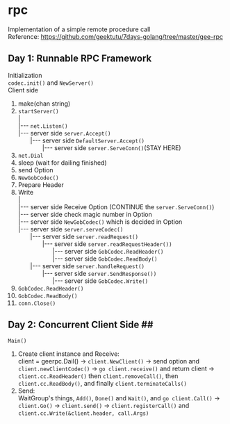 # rpc
Implementation of a simple remote procedure call <br>
Reference: https://github.com/geektutu/7days-golang/tree/master/gee-rpc

## Day 1: Runnable RPC Framework<br> ##
Initialization<br>
`codec.init()` and `NewServer()` <br>
Client side
1. make(chan string)
2. `startServer()`<br>
   |<br>
   |--- `net.Listen()`<br>
   |--- server side `server.Accept()`<br>
   &nbsp;&nbsp;&nbsp;&nbsp;&nbsp;&nbsp;&nbsp;|--- server side `DefaultServer.Accept()`<br>
   &nbsp;&nbsp;&nbsp;&nbsp;&nbsp;&nbsp;&nbsp;&nbsp;&nbsp;&nbsp;&nbsp;&nbsp;&nbsp;&nbsp;|--- server side `server.ServeConn()`(STAY HERE) <br> 
3. `net.Dial`<br>
4. sleep (wait for dailing finished)
5. send Option
6. `NewGobCodec()`
7. Prepare Header
8. Write<br>
   |<br>
   |--- server side Receive Option (CONTINUE the `server.ServeConn()`)<br>
   |--- server side check magic number in Option<br>
   |--- server side `NewGobCodec()` which is decided in Option <br>
   |--- server side `server.serveCodec()`<br>
   &nbsp;&nbsp;&nbsp;&nbsp;&nbsp;&nbsp;&nbsp;|--- server side `server.readRequest()`<br>
   &nbsp;&nbsp;&nbsp;&nbsp;&nbsp;&nbsp;&nbsp;&nbsp;&nbsp;&nbsp;&nbsp;&nbsp;&nbsp;&nbsp;|--- server side `server.readRequestHeader())`<br>
   &nbsp;&nbsp;&nbsp;&nbsp;&nbsp;&nbsp;&nbsp;&nbsp;&nbsp;&nbsp;&nbsp;&nbsp;&nbsp;&nbsp;&nbsp;&nbsp;&nbsp;&nbsp;&nbsp;&nbsp;|--- server side `GobCodec.ReadHeader()`<br>
   &nbsp;&nbsp;&nbsp;&nbsp;&nbsp;&nbsp;&nbsp;&nbsp;&nbsp;&nbsp;&nbsp;&nbsp;&nbsp;&nbsp;&nbsp;&nbsp;&nbsp;&nbsp;&nbsp;&nbsp;|--- server side `GobCodec.ReadBody()`<br>
   &nbsp;&nbsp;&nbsp;&nbsp;&nbsp;&nbsp;&nbsp;|--- server side `server.handleRequest()`<br>
   &nbsp;&nbsp;&nbsp;&nbsp;&nbsp;&nbsp;&nbsp;&nbsp;&nbsp;&nbsp;&nbsp;&nbsp;&nbsp;&nbsp;|--- server side `server.SendResponse())`<br>
   &nbsp;&nbsp;&nbsp;&nbsp;&nbsp;&nbsp;&nbsp;&nbsp;&nbsp;&nbsp;&nbsp;&nbsp;&nbsp;&nbsp;&nbsp;&nbsp;&nbsp;&nbsp;&nbsp;&nbsp;|--- server side `GobCodec.Write()`<br>
9. `GobCodec.ReadHeader()`
10. `GobCodec.ReadBody()`
11. `conn.Close()`

## Day 2: Concurrent Client Side ##<br> 
`Main()`<br>
1. Create client instance and Receive: <br>
client = geerpc.Dail() -> `client.NewClient()` -> send option and `client.newClientCodec()` -> `go client.receive()` and return client -> `client.cc.ReadHeader()` then `client.removeCall()`, then `client.cc.ReadBody()`, and finally `client.terminateCalls()`<br>
2. Send: <br>
WaitGroup's things, `Add()`, `Done()` and `Wait()`, and `go client.Call()` -> `client.Go()` -> `client.send()` -> `client.registerCall()` and `client.cc.Write(&client.header, call.Args)`
